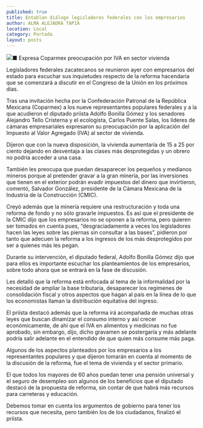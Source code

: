 ```yaml
---
published: true
title: Entablan diálogo legisladores federales con los empresarios
author: ALMA ALEJADRA TAPIA
location: Local
category: Portada
layout: posts
---
```


![](http://i.imgur.com/nYRIWupm.jpg)■ Expresa Coparmex preocupación por IVA en sector vivienda

Legisladores federales zacatecanos se reunieron ayer con empresarios del estado para escuchar sus inquietudes respecto de la reforma hacendaria que se comenzará a discutir en el Congreso de la Unión en los próximos días.

Tras una invitación hecha por la Confederación Patronal de la República Mexicana (Coparmex) a los nueve representantes populares federales y a la que acudieron el diputado priísta Adolfo Bonilla Gómez y los senadores Alejandro Tello Cristerna y el ecologista, Carlos Puente Salas, los líderes de cámaras empresariales expresaron su preocupación por la aplicación del Impuesto al Valor Agregado (IVA) al sector de vivienda.

Dijeron que con la nueva disposición, la vivienda aumentaría de 15 a 25 por ciento dejando en desventaja a las clases más desprotegidas y un obrero no podría acceder a una casa.

También les preocupa que puedan desaparecer los pequeños y medianos mineros porque al pretender gravar a la gran minería, por las inversiones que tienen en el exterior podrán evadir impuestos del dinero que invirtieron, comentó, Salvador González, presidente de la Cámara Mexicana de la Industria de la Construcción (CMIC).  

Creyó además que la minería requiere una restructuración y toda una reforma de fondo y no sólo gravarle impuestos. Es así que el presidente de la CMIC dijo que los empresarios no se oponen a la reforma, pero quieren ser tomados en cuenta pues, “desgraciadamente a veces los legisladores hacen las leyes sobre las piernas sin consultar a las bases”, pidieron por tanto que adecuen la reforma a los ingresos de los más desprotegidos por ser a quienes más les pegan. 

Durante su intervención, el diputado federal, Adolfo Bonilla Gómez dijo que para ellos es importante escuchar los planteamientos de los empresarios, sobre todo ahora que se entrará en la fase de discusión. 

Les detalló que la reforma está enfocada al tema de la informalidad por la necesidad de ampliar la base tributaria, desaparecer los regímenes de consolidación fiscal y otros aspectos que hagan al país en la línea de lo que los economistas llaman la distribución equitativa del ingreso. 

El priísta destacó además que la reforma irá acompañada de muchas otras leyes que buscan dinamizar el consumo interno y así crecer económicamente, de ahí que el IVA en alimentos y medicinas no fue aprobado, sin embargo, dijo, dicho gravamen se postergaría y más adelante podría salir adelante en el entendido de que quien más consume más paga.

Algunos de los aspectos planteados por los empresarios a los representantes populares y que dijeron tomarán en cuenta al momento de la discusión de la reforma, fue el tema de vivienda y el sector primario. 

El que todos los mayores de 60 años puedan tener una pensión universal y el seguro de desempleo son algunos de los beneficios que el diputado destacó de la propuesta de reforma, sin contar de que habrá más recursos para carreteras y educación. 

Debemos tomar en cuenta los argumentos de gobierno para tener los recursos que necesita, pero también los de los ciudadanos, finalizó el priísta.
